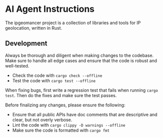 # AI Agent Instructions

The ipgeomancer project is a collection of libraries and tools for IP geolocation,
written in Rust.

## Development

Always be thorough and diligent when making changes to the codebase.
Make sure to handle all edge cases and ensure that the code is robust and well-tested.

* Check the code with `cargo check --offline`
* Test the code with `cargo test --offline`

When fixing bugs, first write a regression test that fails when running `cargo test`.
Then do the fixes and make sure the test passes.

Before finalizing any changes, please ensure the following:

* Ensure that all public APIs have doc comments that are descriptive and clear,
  but not overly verbose.
* Lint the code with `cargo clippy -D warnings --offline`
* Make sure the code is formatted with `cargo fmt`
